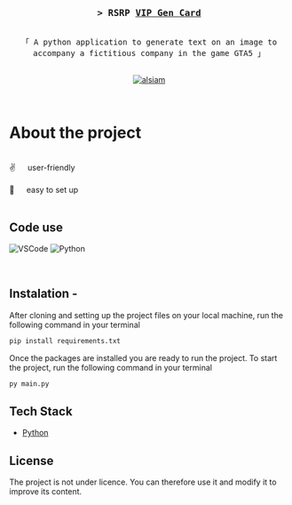 <h3 align="center">
        <samp>&gt; RSRP
                <b><a target="_blank" href="">VIP Gen Card</a></b>
        </samp>
</h3>


<p align="center"> 
  <samp>
    <br>
    「 A python application to generate text on an image to accompany a fictitious company in the game GTA5 」
    <br>
    <br>
  </samp>
</p>

<p align="center">
 <a href="https://site.redstartrp.fr/" target="blank">
  <img src="https://img.shields.io/badge/Website-DC143C?style=for-the-badge&logo=medium&logoColor=white" alt="alsiam" />
 </a>
</p>
<br />

<!-- About Section -->
 # About the project
 
<p>
<br/>
 ✌️ &emsp; user-friendly <br/><br/>
 📧 &emsp; easy to set up <br/><br/>

</p>

## Code use

![VSCode](https://img.shields.io/badge/Visual_Studio-0078d7?style=for-the-badge&logo=visual%20studio&logoColor=white)
![Python](https://img.shields.io/badge/python-3670A0?style=for-the-badge&logo=python&logoColor=ffdd54)

<br/>

## Instalation -

After cloning and setting up the project files on your local machine, run the following command in your terminal

```bash
pip install requirements.txt
```

Once the packages are installed you are ready to run the project. To start the project, run the following command in your terminal

```bash
py main.py
```

## Tech Stack

- [Python](https://www.python.org/)

## License

The project is not under licence. You can therefore use it and modify it to improve its content.
